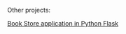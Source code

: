 Other projects:

[Book Store application in Python Flask](https://github.com/jankunasjr/Book-exchange-and-summary-website-)

